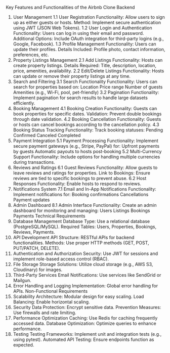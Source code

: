 Key Features and Functionalities of the Airbnb Clone Backend
1. User Management
1.1 User Registration
Functionality: Allow users to sign up as either guests or hosts.
Method: Implement secure authentication using JWT (JSON Web Tokens).
1.2 User Login and Authentication
Functionality: Users can log in using their email and password.
Additional Options: Include OAuth integration for third-party logins (e.g., Google, Facebook).
1.3 Profile Management
Functionality: Users can update their profiles.
Details Included: Profile photo, contact information, preferences, etc.
2. Property Listings Management
2.1 Add Listings
Functionality: Hosts can create property listings.
Details Required: Title, description, location, price, amenities, availability.
2.2 Edit/Delete Listings
Functionality: Hosts can update or remove their property listings at any time.
3. Search and Filtering
3.1 Search Functionality
Functionality: Users can search for properties based on:
Location
Price range
Number of guests
Amenities (e.g., Wi-Fi, pool, pet-friendly)
3.2 Pagination
Functionality: Implement pagination for search results to handle large datasets efficiently.
4. Booking Management
4.1 Booking Creation
Functionality: Guests can book properties for specific dates.
Validation: Prevent double bookings through date validation.
4.2 Booking Cancellation
Functionality: Guests or hosts can cancel bookings according to the cancellation policy.
4.3 Booking Status Tracking
Functionality: Track booking statuses:
Pending
Confirmed
Canceled
Completed
5. Payment Integration
5.1 Payment Processing
Functionality: Implement secure payment gateways (e.g., Stripe, PayPal) for:
Upfront payments by guests
Automatic payouts to hosts post-booking
5.2 Multi-Currency Support
Functionality: Include options for handling multiple currencies during transactions.
6. Reviews and Ratings
6.1 Guest Reviews
Functionality: Allow guests to leave reviews and ratings for properties.
Link to Bookings: Ensure reviews are tied to specific bookings to prevent abuse.
6.2 Host Responses
Functionality: Enable hosts to respond to reviews.
7. Notifications System
7.1 Email and In-App Notifications
Functionality: Implement notifications for:
Booking confirmations
Cancellations
Payment updates
8. Admin Dashboard
8.1 Admin Interface
Functionality: Create an admin dashboard for monitoring and managing:
Users
Listings
Bookings
Payments
Technical Requirements
1. Database Management
Database Type: Use a relational database (PostgreSQL/MySQL).
Required Tables: Users, Properties, Bookings, Reviews, Payments.
2. API Development
API Structure: RESTful APIs for backend functionalities.
Methods: Use proper HTTP methods (GET, POST, PUT/PATCH, DELETE).
3. Authentication and Authorization
Security: Use JWT for sessions and implement role-based access control (RBAC).
4. File Storage
Storage Solutions: Utilize cloud storage (e.g., AWS S3, Cloudinary) for images.
5. Third-Party Services
Email Notifications: Use services like SendGrid or Mailgun.
6. Error Handling and Logging
Implementation: Global error handling for APIs.
Non-Functional Requirements
1. Scalability
Architecture: Modular design for easy scaling.
Load Balancing: Enable horizontal scaling.
2. Security
Data Protection: Encrypt sensitive data.
Prevention Measures: Use firewalls and rate limiting.
3. Performance Optimization
Caching: Use Redis for caching frequently accessed data.
Database Optimization: Optimize queries to enhance performance.
4. Testing
Testing Frameworks: Implement unit and integration tests (e.g., using pytest).
Automated API Testing: Ensure endpoints function as expected.